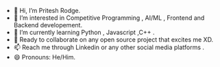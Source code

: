 - 👋 Hi, I’m Pritesh Rodge.
- 👀 I’m interested in Competitive Programming , AI/ML , Frontend and Backend developement.
- 🌱 I’m currently learning Python , Javascript ,C++ .
- 💞️ Ready to collaborate on any open source project that excites me XD.
- 📫 Reach me through Linkedin or any other social media platforms .
- 😄 Pronouns: He/Him.


<!---
pre-tesh/pre-tesh is a ✨ special ✨ repository because its `README.md` (this file) appears on your GitHub profile.
You can click the Preview link to take a look at your changes.
--->
